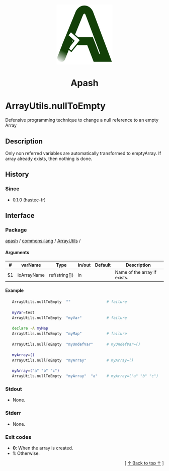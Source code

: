 
<div align='center' id='apash-top'>
  <a href='https://github.com/hastec-fr/apash'>
    <img alt='apash-logo' src='../../../../../../assets/apash-logo.svg'/>
  </a>

  # Apash
</div>


# ArrayUtils.nullToEmpty
Defensive programming technique to change a null reference to an empty Array

## Description
   Only non referred variables are automatically transformed to emptyArray.
   If array already exists, then nothing is done.

## History
### Since
  * 0.1.0 (hastec-fr)

## Interface
### Package
<!-- apash.packageBegin -->
[apash](../../../apash.md) / [commons-lang](../../commons-lang.md) / [ArrayUtils](../ArrayUtils.md) / 
<!-- apash.packageEnd -->

#### Arguments
 | #      | varName        | Type          | in/out   | Default    | Description                          |
 |--------|----------------|---------------|----------|------------|--------------------------------------|
 | $1     | ioArrayName    | ref(string[]) | in       |            |  Name of the array if exists.        |

#### Example
 ```bash
    ArrayUtils.nullToEmpty  ""                # failure

    myVar=test
    ArrayUtils.nullToEmpty  "myVar"           # failure

    declare -A myMap
    ArrayUtils.nullToEmpty  "myMap"           # failure

    ArrayUtils.nullToEmpty  "myUndefVar"      # myUndefVar=()

    myArray=()
    ArrayUtils.nullToEmpty  "myArray"         # myArray=()

    myArray=("a" "b" "c")
    ArrayUtils.nullToEmpty  "myArray"  "a"    # myArray=("a" "b" "c")
 ```

### Stdout
  * None.
### Stderr
  * None.

### Exit codes
  * **0**: When the array is created.
  * **1**: Otherwise.

  <div align='right'>[ <a href='#apash-top'>↑ Back to top ↑</a> ]</div>

